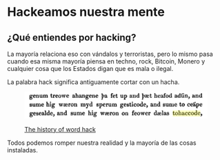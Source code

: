 # Hackeamos nuestra mente

## ¿Qué entiendes por hacking?

La mayoría relaciona eso con vándalos y terroristas, pero lo mismo pasa cuando esa misma mayoría piensa en techno, rock, Bitcoin, Monero y cualquier cosa que los Estados digan que es mala o ilegal.

La palabra hack significa antiguamente cortar con un hacha.

<figure><img src="../../../.gitbook/assets/image.png" alt=""><figcaption><p><a href="https://blog.deepgram.com/the-history-of-the-word-hacker-2/">The history of word hack</a></p></figcaption></figure>

Todos podemos romper nuestra realidad y la mayoría de las cosas instaladas.
